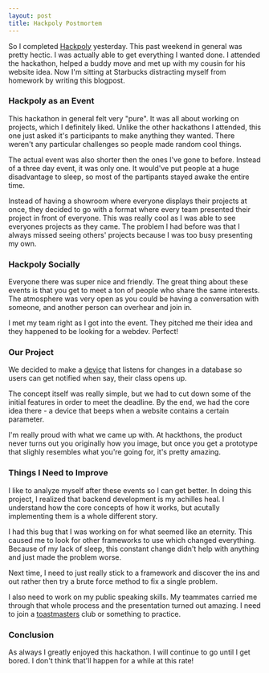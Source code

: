 ```yaml
---
layout: post
title: Hackpoly Postmortem
---
```


So I completed [Hackpoly](https://www.hackpoly.com/) yesterday. This past weekend in general was pretty hectic. I was actually able to get everything I wanted done. I attended the hackathon, helped a buddy move and met up with my cousin for his website idea. Now I'm sitting at Starbucks distracting myself from homework by writing this blogpost.

### Hackpoly as an Event
This hackathon in general felt very "pure". It was all about working on projects, which I definitely liked. Unlike the other hackathons I attended, this one just asked it's participants to make anything they wanted. There weren't any particular challenges so people made random cool things.

The actual event was also shorter then the ones I've gone to before. Instead of a three day event, it was only one. It would've put people at a huge disadvantage to sleep, so most of the partipants stayed awake the entire time.

Instead of having a showroom where everyone displays their projects at once, they decided to go with a format where every team presented their project in front of everyone.
This was really cool as I was able to see everyones projects as they came. The problem I had before was that I always missed seeing others' projects because I was too busy presenting my own.

### Hackpoly Socially
Everyone there was super nice and friendly. The great thing about these events is that you get to meet a ton of people who share the same interests. The atmosphere was very open as you could be having a conversation with someone, and another person can overhear and join in.

I met my team right as I got into the event. They pitched me their idea and they happened to be looking for a webdev. Perfect!

### Our Project
We decided to make a [device](http://challengepost.com/software/the-snitch) that listens for changes in a database so users can get notified when say, their class opens up.

The concept itself was really simple, but we had to cut down some of the initial features in order to meet the deadline. By the end, we had the core idea there - a device that beeps when a website contains a certain parameter.

I'm really proud with what we came up with. At hackthons, the product never turns out you originally how you image, but once you get a prototype that slighly resembles what you're going for, it's pretty amazing.

### Things I Need to Improve
I like to analyze myself after these events so I can get better. In doing this project, I realized that backend development is my achilles heal. I understand how the core concepts of how it works, but acutally implementing them is a whole different story.

I had this bug that I was working on for what seemed like an eternity. This caused me to look for other frameworks to use which changed everything. Because of my lack of sleep, this constant change didn't help with anything and just made the problem worse.

Next time, I need to just really stick to a framework and discover the ins and out rather then try a brute force method to fix a single problem.

I also need to work on my public speaking skills. My teammates carried me through that whole process and the presentation turned out amazing. I need to join a [toastmasters](http://www.toastmasters.org/) club or something to practice.

### Conclusion
As always I greatly enjoyed this hackathon. I will continue to go until I get bored. I don't think that'll happen for a while at this rate!
